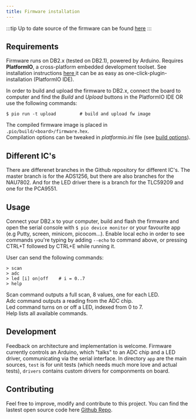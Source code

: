 ```yaml
---
title: Firmware installation
---
```

:::tip
Up to date source of the firmware can be found [here](https://github.com/Plastic-Scanner/DB2.x-Firmware/)
:::
## Requirements

Firmware runs on DB2.x (tested on DB2.1), powered by Arduino.
Requires **PlatformIO**, a cross-platform embedded development toolset. See installation instructions [here ](https://platformio.org/install/)it can be as easy as one-click-plugin-installation (PlatformIO IDE).

In order to build and upload the firmware to DB2.x, connect the board to computer and find the *Build* and *Upload* buttons in the PlatformIO IDE OR use the following commands:

```
$ pio run -t upload 		# build and upload fw image
```

The compiled firmware image is placed in `.pio/build/<board>/firmware.hex`.  
Compilation options can be tweaked in *platformio.ini* file (see [build options](https://docs.platformio.org/en/latest/projectconf/section_env_build.html)).

## Different IC's
There are differenet branches in the Github repository for different IC's. The master branch is for the ADS1256, but there are also branches for the NAU7802. And for the LED driver there is a branch for the TLC59209 and one for the PCA9551.

## Usage

Connect your DB2.x to your computer, build and flash the firmware and open the serial console with `$ pio device monitor` or your favourite app (e.g Putty, screen, minicom, picocom...). Enable local echo in order to see commands you're typing by adding `--echo` to command above, or pressing CTRL+T followed by CTRL+E while running it.

User can send the following commands:

```
> scan
> adc
> led [i] on|off    # i = 0..7
> help
```

Scan command outputs a full scan, 8 values, one for each LED.  
Adc command outputs a reading from the ADC chip.  
Led command turns on or off a LED, indexed from 0 to 7.  
Help lists all available commands.  

## Development
Feedback on architecture and implementation is welcome. Firmware currently controls an Arduino, which "talks" to an ADC chip and a LED driver, communicating via the serial interface. In directory `app` are the main sources, `test` is for unit tests (which needs much more love and actual tests), `drivers` contains custom drivers for componments on board.

## Contributing
Feel free to improve, modify and contribute to this project. You can find the lastest open source code here [Github Repo](https://github.com/Plastic-Scanner/DB2.x-Firmware/).